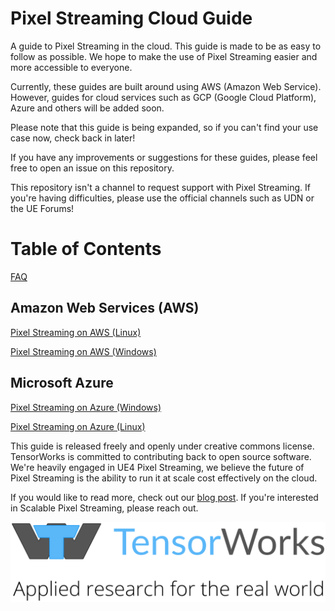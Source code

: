 # Pixel Streaming Cloud Guide
A guide to Pixel Streaming in the cloud. This guide is made to be as easy to follow as possible. We hope to make the use of Pixel Streaming easier and more accessible to everyone.

Currently, these guides are built around using AWS (Amazon Web Service). However, guides for cloud services such as GCP (Google Cloud Platform), Azure and others will be added soon.

Please note that this guide is being expanded, so if you can't find your use case now, check back in later!

If you have any improvements or suggestions for these guides, please feel free to open an issue on this repository.

This repository isn't a channel to request support with Pixel Streaming. If you're having difficulties, please use the official channels such as UDN or the UE Forums!

# Table of Contents

   [FAQ](FAQ.md)
   
## Amazon Web Services (AWS)
   [Pixel Streaming on AWS (Linux)](Pixel%20Streaming%20on%20AWS%20(Linux).md)
   
   [Pixel Streaming on AWS (Windows)](Pixel%20Streaming%20on%20AWS%20(Windows).md)

## Microsoft Azure
   [Pixel Streaming on Azure (Windows)](Pixel%20Streaming%20on%20Azure%20(Windows).md)
   
   [Pixel Streaming on Azure (Linux)](Pixel%20Streaming%20on%20Azure%20(Linux).md)


This guide is released freely and openly under creative commons license. TensorWorks is committed to contributing back to open source software. We're heavily engaged in UE4 Pixel Streaming, we believe the future of Pixel Streaming is the ability to run it at scale cost effectively on the cloud.

If you would like to read more, check out our [blog post](https://tensorworks.com.au/blog/an-open-architecture-for-scalable-pixel-streaming/). If you're interested in Scalable Pixel Streaming, please reach out.

[![TensorLogo](Logo/logo-with-tagline.svg)](https://tensorworks.com.au/)
